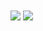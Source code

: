 <img align="center" src="https://github-readme-stats.vercel.app/api?username=aw1875&show_icons=true&theme=tokyonight" />
<img align="center" src="https://github-readme-stats.vercel.app/api/top-langs/?username=aw1875&layout=compact&theme=tokyonight" />
